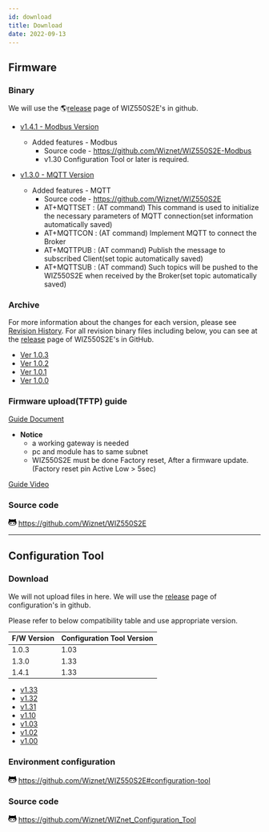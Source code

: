 ```yaml
---
id: download
title: Download
date: 2022-09-13
---
```


## Firmware

### Binary

We will use the 🌎[release](https://github.com/Wiznet/WIZ550S2E/releases) page of WIZ550S2E's in github.

- [v1.4.1 - Modbus Version](https://github.com/Wiznet/WIZ550S2E-Modbus/releases/download/v1.4.1/Binary_v141.zip)
    - Added features - Modbus
        - Source code - https://github.com/Wiznet/WIZ550S2E-Modbus
        - v1.30 Configuration Tool or later is required.

- [v1.3.0 - MQTT Version](https://github.com/Wiznet/WIZ550S2E/releases/download/v1.3.0/Binary_v130.zip)
    - Added features - MQTT
        - Source code - https://github.com/Wiznet/WIZ550S2E
        - AT+MQTTSET : (AT command) This command is used to initialize the necessary parameters of MQTT connection(set information automatically saved)
        - AT+MQTTCON : (AT command) Implement MQTT to connect the Broker
        - AT+MQTTPUB : (AT command) Publish the message to subscribed Client(set topic automatically saved)
        - AT+MQTTSUB : (AT command) Such topics will be pushed to the WIZ550S2E when received by the Broker(set topic automatically saved)

### Archive

For more information about the changes for each version, please see [Revision History](https://github.com/Wiznet/WIZ550S2E/blob/master/README.md#RevisionHistory).
For all revision binary files including below, you can see at the [release](https://github.com/Wiznet/WIZ550S2E/releases) page of WIZ550S2E's in GitHub.

- <a href="/img/products/wiz550s2e/binary_v1.0.3.zip" target="_blank">Ver 1.0.3</a>
- <a href="/img/products/wiz550s2e/binary_v1.0.2.zip" target="_blank">Ver 1.0.2</a>
- <a href="/img/products/wiz550s2e/binary_v1.0.1.zip" target="_blank">Ver 1.0.1</a>
- <a href="/img/products/wiz550s2e/wiz550s2e.zip" target="_blank">Ver 1.0.0</a>

### Firmware upload(TFTP) guide

<a href="/img/products/wiz550s2e/wiz550s2e_fw_uploading_tftp.pdf" target="_blank">Guide Document</a>

- **Notice**
    - a working gateway is needed
    - pc and module has to same subnet
    - WIZ550S2E must be done Factory reset, After a firmware update. (Factory reset pin Active Low > 5sec)

[Guide Video](/img/products/wiz550s2e/without_subtitle.mp4)

### Source code

![](/img/products/w5500/w5500_evb/icons/github.png)
<https://github.com/Wiznet/WIZ550S2E>

-----

## Configuration Tool

### Download

We will not upload files in here.
We will use the [release](https://github.com/Wiznet/WIZnet_Configuration_Tool/releases)
page of configuration's in github.

Please refer to below compatibility table and use appropriate version.

| F/W Version | Configuration Tool Version |
|------------|----------------------------|
| 1.0.3      | 1.03                       |
| 1.3.0      | 1.33                       |
| 1.4.1      | 1.33                       |

- [v1.33](https://github.com/Wiznet/WIZnet_Configuration_Tool/releases/download/v1.33/WIZnet_Configuration_Tool.jar)
- [v1.32](https://github.com/Wiznet/WIZnet_Configuration_Tool/releases/download/1.3.2/WIZnet_Configuration_Tool.jar)
- [v1.31](https://github.com/Wiznet/WIZnet_Configuration_Tool/releases/download/v1.3.1/WIZnet_Configuration_Tool.jar)
- <a href="/img/products/wiz550s2e/wiznet_configuration_tool_ver1.10.zip" target="_blank">v1.10</a>
- <a href="/img/products/wiz550sr/wiz550sr_download/wiznet_configuration_tool_ver1.03.zip" target="_blank">v1.03</a>
- <a href="/img/products/wiz550s2e/wiznet_configuration_tool_ver1.02.zip" target="_blank">v1.02</a>
- <a href="/img/products/wiz550s2e/wiz550s2e_configuration_tool_ver1.00_0724.zip" target="_blank">v1.00</a>

### Environment configuration

![](/img/github.png)
<https://github.com/Wiznet/WIZ550S2E#configuration-tool>

### Source code

![](/img/github.png)
<https://github.com/Wiznet/WIZnet_Configuration_Tool>
